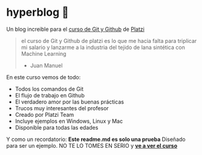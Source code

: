 # hyperblog 💚
Un blog increible para el [curso de Git y Github](https://platzi.com/cursos/git-github/ "curso de Git y Github") de [Platzi](https://platzi.com/ "Platzi")
> el curso de Git y Github de platzi es lo que me hacia falta para triplicar mi salario y lanzarme a la industria del tejido de lana sintética con Machine Learning
> - Juan Manuel

En este curso vemos de todo:
* Todos los comandos de Git
* El flujo de trabajo en Github
* El verdadero amor por las buenas prácticas
* Trucos muy interesantes del profesor
* Creado por Platzi Team
* Incluye ejemplos en Windows, Linux y Mac
* Disponible para todas las edades

Y como un recordatorio:  **Este readme.md es solo una prueba** Diseñado para ser un ejemplo. NO TE LO TOMES EN SERIO y [**ve a ver el curso**](https://platzi.com/cursos/git-github/ "curso de Git y Github")